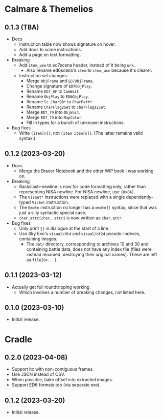 # Calmare & Themelios

## 0.1.3 (TBA)
- Docs
  - Instruction table now shows signature on hover.
  - Add docs to some instructions.
  - Add a page on text formatting.
- Breaking
  - Add `item_use` to ed7scena header, instead of it being `unk`.
    - Also rename ed6scena's `item` to `item_use` because it's clearer.
  - Instruction set changes:
    - Merge `ObjFrame` and `ED7ObjFrame`.
    - Change signature of `ED7ObjPlay`.
    - Rename `ED7_6F` to `CamWait`
    - Rename `ObjPlay` to `ED6ObjPlay`.
    - Rename `Sc_Char98*` to `CharPath*`.
    - Rename `CharFlag2Set` to `CharFlags2Set`.
    - Merge `ED7_79` into `ObjWait`.
    - Merge `ED7_7D` into `MapColor`.
    - Fill in types for a bunch of unknown instructions.
- Bug fixes
  - Write `{item[n]}`, not `{item item[n]}`. (The latter remains valid syntax.)

## 0.1.2 (2023-03-20)
- Docs
  - Merge the Bracer Notebook and the other WIP book I was working on.
- Breaking
  - Backslash-newline is now for code formatting only, rather than representing NISA newline. For
    NISA newline, use `{0x0A}`.
  - The `VisSet*` instructions were replaced with a single dependently-typed `VisSet` instruction.
  - The `Emote` instruction no longer has a `emote[]` syntax, since that was just a silly
    syntactic special case.
  - `char_attr[char, attr]` is now written as `char.attr`.
- Bug fixes
  - Only print `{}` in dialogue at the start of a line.
  - Use Sky Evo's `visual/dt4` and `visual/dt24` pseudo-indexes, containing images.
    - The `dat/` directory, corresponding to archives 10 and 30 and containing battle data, does
      not have any index file (files were instead renamed, destroying their original names). These
      are left as `file[0x...]`.


## 0.1.1 (2023-03-12)
- Actually get full roundtripping working.
  - Which involves a number of breaking changes, not listed here.

## 0.1.0 (2023-03-10)
- Initial release.

# Cradle

## 0.2.0 (2023-04-08)
- Support itc with non-contiguous frames.
- Use JSON instead of CSV.
- When possible, bake offset into extracted images.
- Support ED6 formats too (via separate exe).

## 0.1.2 (2023-03-20)
- Initial release.
